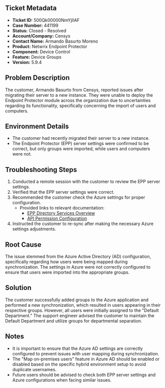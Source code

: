 ## Ticket Metadata
- **Ticket ID:** 500Qk00000NmYjlIAF
- **Case Number:** 441199
- **Status:** Closed - Resolved
- **Account/Company:** Censys
- **Contact Name:** Armando Basurto Moreno
- **Product:** Netwrix Endpoint Protector
- **Component:** Device Control
- **Feature:** Device Groups
- **Version:** 5.9.4

## Problem Description
The customer, Armando Basurto from Censys, reported issues after migrating their server to a new instance. They were unable to deploy the Endpoint Protector module across the organization due to uncertainties regarding its functionality, specifically concerning the import of users and computers.

## Environment Details
- The customer had recently migrated their server to a new instance.
- The Endpoint Protector (EPP) server settings were confirmed to be correct, but only groups were imported, while users and computers were not.

## Troubleshooting Steps
1. Conducted a remote session with the customer to review the EPP server settings.
2. Verified that the EPP server settings were correct.
3. Recommended the customer check the Azure settings for proper configuration.
   - Provided links to relevant documentation:
     - [EPP Directory Services Overview](https://helpcenter.netwrix.com/bundle/EndpointProtector_5.9.4/page/Content/EndpointProtector/Admin/DirectoryServices/Overview.htm)
     - [API Permission Configuration](https://learn.microsoft.com/en-us/entra/identity-platform/quickstart-configure-app-access-web-apis)
4. Instructed the customer to re-sync after making the necessary Azure settings adjustments.

## Root Cause
The issue stemmed from the Azure Active Directory (AD) configuration, specifically regarding how users were being mapped during synchronization. The settings in Azure were not correctly configured to ensure that users were imported into the appropriate groups.

## Solution
The customer successfully added groups to the Azure application and performed a new synchronization, which resulted in users appearing in their respective groups. However, all users were initially assigned to the "Default Department." The support engineer advised the customer to maintain the Default Department and utilize groups for departmental separation.

## Notes
- It is important to ensure that the Azure AD settings are correctly configured to prevent issues with user mapping during synchronization.
- The "Map on-premises users" feature in Azure AD should be enabled or disabled based on the specific hybrid environment setup to avoid duplicate usernames.
- Future users should be advised to check both EPP server settings and Azure configurations when facing similar issues.